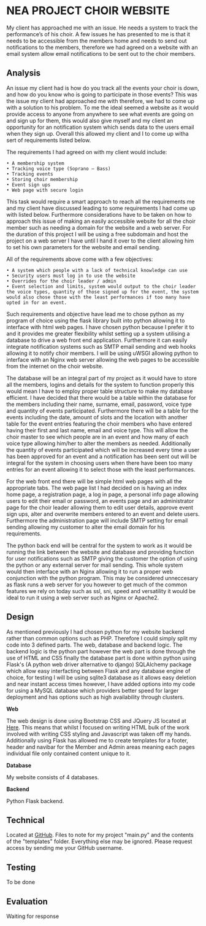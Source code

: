 # NEA PROJECT CHOIR WEBSITE

My client has approached me with an issue. He needs a system to track the performance’s of his choir. A few issues he has presented to me is that it needs to be accessible from the members home and needs to send out notifications to the members, therefore we had agreed on a website with an email system allow email notifications to be sent out to the choir members.

## Analysis

An issue my client had is how do you track all the events your choir is down, and how do you know who is going to participate in those events? This was the issue my client had approached me with therefore, we had to come up with a solution to his problem. To me the ideal seemed a website as it would provide access to anyone from anywhere to see what events are going on and sign up for them, this would also give myself and my client an opportunity for an notification system which sends data to the users email when they sign up. Overall this allowed my client and I to come up witha  sert of requirements listed below.

The requirements I had agreed on with my client would include:

    • A membership system
    • Tracking voice type (Soprano – Bass)
    • Tracking events
    • Storing choir membership
    • Event sign ups
    • Web page with secure login

This task would require a smart approach to reach all the requirements me and my client have discussed leading to some requirements I had come up with listed below. Furthermore considerations have to be taken on how to approach this issue of making an easily accessible website for all the choir member such as needing a domain for the website and a web server.  For the duration of this project I will be using a free subdomain and host the project on a web server I have until I hand it over to the client allowing him to set his own parameters for the website and email sending. 

All of the requirements above come with a few objectives:

    • A system which people with a lack of technical knowledge can use
    • Security users must log in to use the website
    • Overrides for the choir leader / admin 
    • Event selection and limits, system would output to the choir leader the voice types, quantity of those signed up for the event, the system would also chose those with the least performances if too many have opted in for an event.

Such requirements and objective have lead me to chose python as my program of choice using the flask library built into python allowing it to interface with html web pages. I have chosen python because I prefer it to and it provides me greater flexibility whilst setting up a system utilising a database to drive a web front end application. Furthermore it can easily integrate notification systems such as SMTP email sending and web hooks allowing it to notify choir members. I will be using uWSGI allowing python to interface with an Nginx web server allowing the web pages to be accessible from the internet on the choir website.

The database will be an integral part of my project as it would have to store all the members, logins and details for the system to function properly this would mean I have to employ proper table structure to make my database efficient. I have decided that there would be a table within the database for the members including their name, surname, email, password, voice type and quantity of events participated. Furthermore there will be a table for the events including the date, amount of slots and the location with another table for the event entries featuring the choir members who have entered having their first and last name, email and voice type. This will allow the choir master to see which people are in an event and how many of each voice type allowing him/her to alter the members as needed. Additionally the quantity of events participated which will be increased every time a user has been approved for an event and a notification has been sent out will be integral for the system in choosing users when there have been too many entries for an event allowing it to select those with the least performances.

For the web front end there will be simple html web pages with all the appropriate tabs. The web page list I had decided on is having an index home page, a registration page, a log in page, a personal info page allowing users to edit their email or password, an events page and an administrator page for the choir leader allowing them to edit user details, approve event sign ups, alter and overwrite members entered to an event and delete users. Furthermore the administration page will include SMTP setting for email sending allowing my customer to alter the email domain for his requirements.

The python back end will be central for the system to work as it would be running the link between the website and database and providing function for user notifications such as SMTP giving the customer the option of using the python or any external server for mail sending. This whole system would then interface with an Nginx allowing it to run a proper web conjunction with the python program. This may be considered unneccesary as flask runs a web server for you however to get much of the common features we rely on today such as ssl, sni, speed and versatility it would be ideal to run it using a web server such as Nginx or Apache2.

## Design

As mentioned previously I had chosen python for my website backend rather than common options such as PHP. Therefore I could simply split my code into 3 defined parts. The web, database and backend logic. The backend logic is the python part however the web part is done through the use of HTML and CSS finally the database part is done within python using Flask's (A python web driver alternative to django) SQLAlchemy package which allow easy interfacting between Flask and any database engine of choice, for testing I will be using sqlite3 database as it allows easy deletion and near instant access times however, I have added options into my code for using a MySQL database which providers better speed for larger deployment and has options such as high availability through clusters.

**Web**

The web design is done using Bootstrap CSS and JQuery JS located at [Here](https://github.com/twbs/bootstrap). This means that whilst I focused on writing HTML bulk of the work involved with writing CSS styling and Javascript was taken off my hands. Additionally using Flask has allowed me to create templates for a footer, header and navibar for the Member and Admin areas meaning each pages individual file only contained content unique to it.

**Database**

My website consists of 4 databases. 

**Backend**

Python Flask backend.

## Technical 

Located at [GitHub](https://github.com/nyanmark/nea). Files to note for my project "main.py" and the contents of the "templates" folder. Everything else may be ignored. Please request access by sending me your GitHub username.

## Testing

To be done

## Evaluation

Waiting for response
